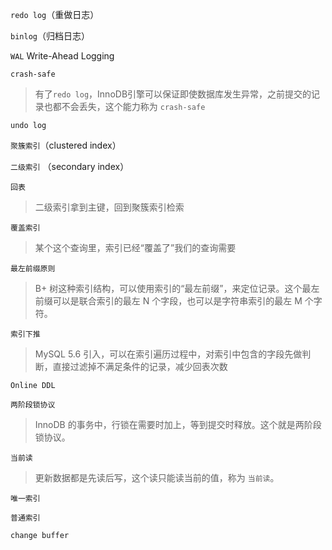 ```redo log```（重做日志）

```binlog```（归档日志）

```WAL``` Write-Ahead Logging

```crash-safe```
> 有了```redo log```，InnoDB引擎可以保证即使数据库发生异常，之前提交的记录也都不会丢失，这个能力称为 ```crash-safe```

```undo log```

```聚簇索引```（clustered index）

```二级索引``` （secondary index）

```回表```
> 二级索引拿到主键，回到聚簇索引检索

```覆盖索引```
> 某个这个查询里，索引已经“覆盖了”我们的查询需要

```最左前缀原则```
> B+ 树这种索引结构，可以使用索引的“最左前缀”，来定位记录。这个最左前缀可以是联合索引的最左 N 个字段，也可以是字符串索引的最左 M 个字符。

```索引下推```
> MySQL 5.6 引入，可以在索引遍历过程中，对索引中包含的字段先做判断，直接过滤掉不满足条件的记录，减少回表次数

```Online DDL```
>

```两阶段锁协议```
> InnoDB 的事务中，行锁在需要时加上，等到提交时释放。这个就是两阶段锁协议。

```当前读```
> 更新数据都是先读后写，这个读只能读当前的值，称为 ```当前读```。

```唯一索引```
>

```普通索引```
>

```change buffer```
>